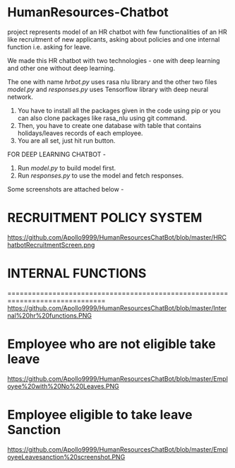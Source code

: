 # HumanResources-Chatbot
project represents model of an HR chatbot with few functionalities of an HR like recruitment of new applicants, asking about policies and one internal function i.e. asking for leave.

We made this HR chatbot with two technologies - one with deep learning and other one without deep learning.

The one with name *hrbot.py* uses rasa nlu library and the other two files *model.py* and *responses.py* uses Tensorflow library with deep neural network.

1. You have to install all the packages given in the code using pip or you can also clone packages like rasa_nlu using git command.
2. Then, you have to create one database with table that contains holidays/leaves records of each employee.
3. You are all set, just hit run button.

FOR DEEP LEARNING CHATBOT - 
1. Run *model.py* to build model first.
2. Run *responses.py* to use the model and fetch responses.

Some screenshots are attached below - 


# RECRUITMENT POLICY SYSTEM
https://github.com/Apollo9999/HumanResourcesChatBot/blob/master/HRChatbotRecruitmentScreen.png

# INTERNAL FUNCTIONS

==============================================================================
https://github.com/Apollo9999/HumanResourcesChatBot/blob/master/Internal%20hr%20functions.PNG

# Employee who are not eligible take leave

https://github.com/Apollo9999/HumanResourcesChatBot/blob/master/Employee%20with%20No%20Leaves.PNG

# Employee  eligible to take leave Sanction

https://github.com/Apollo9999/HumanResourcesChatBot/blob/master/EmployeeLeavesanction%20screenshot.PNG
